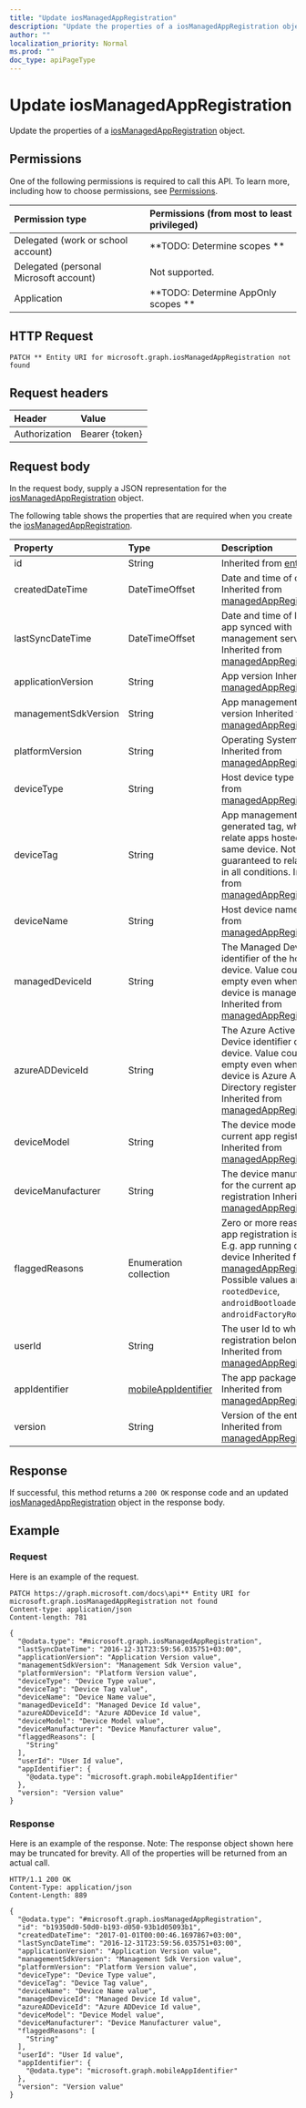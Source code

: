 ```yaml
---
title: "Update iosManagedAppRegistration"
description: "Update the properties of a iosManagedAppRegistration object."
author: ""
localization_priority: Normal
ms.prod: ""
doc_type: apiPageType
---
```


# Update iosManagedAppRegistration

Update the properties of a [iosManagedAppRegistration](../resources/iosmanagedappregistration.md) object.

## Permissions
One of the following permissions is required to call this API. To learn more, including how to choose permissions, see [Permissions](/concepts/permissions-reference.md).

|Permission type|Permissions (from most to least privileged)|
|:---|:---|
|Delegated (work or school account)|**TODO: Determine scopes **|
|Delegated (personal Microsoft account)|Not supported.|
|Application|**TODO: Determine AppOnly scopes **|

## HTTP Request
<!-- {
  "blockType": "ignored"
}
-->
``` http
PATCH ** Entity URI for microsoft.graph.iosManagedAppRegistration not found
```

## Request headers
|Header|Value|
|:---|:---|
|Authorization|Bearer {token}|

## Request body
In the request body, supply a JSON representation for the [iosManagedAppRegistration](../resources/iosManagedAppRegistration.md) object.

The following table shows the properties that are required when you create the [iosManagedAppRegistration](../resources/iosmanagedappregistration.md).

|Property|Type|Description|
|:---|:---|:---|
|id|String| Inherited from [entity](../resources/entity.md)|
|createdDateTime|DateTimeOffset|Date and time of creation Inherited from [managedAppRegistration](../resources/managedAppRegistration.md)|
|lastSyncDateTime|DateTimeOffset|Date and time of last the app synced with management service. Inherited from [managedAppRegistration](../resources/managedAppRegistration.md)|
|applicationVersion|String|App version Inherited from [managedAppRegistration](../resources/managedAppRegistration.md)|
|managementSdkVersion|String|App management SDK version Inherited from [managedAppRegistration](../resources/managedAppRegistration.md)|
|platformVersion|String|Operating System version Inherited from [managedAppRegistration](../resources/managedAppRegistration.md)|
|deviceType|String|Host device type Inherited from [managedAppRegistration](../resources/managedAppRegistration.md)|
|deviceTag|String|App management SDK generated tag, which helps relate apps hosted on the same device. Not guaranteed to relate apps in all conditions. Inherited from [managedAppRegistration](../resources/managedAppRegistration.md)|
|deviceName|String|Host device name Inherited from [managedAppRegistration](../resources/managedAppRegistration.md)|
|managedDeviceId|String|The Managed Device identifier of the host device. Value could be empty even when the host device is managed. Inherited from [managedAppRegistration](../resources/managedAppRegistration.md)|
|azureADDeviceId|String|The Azure Active Directory Device identifier of the host device. Value could be empty even when the host device is Azure Active Directory registered. Inherited from [managedAppRegistration](../resources/managedAppRegistration.md)|
|deviceModel|String|The device model for the current app registration  Inherited from [managedAppRegistration](../resources/managedAppRegistration.md)|
|deviceManufacturer|String|The device manufacturer for the current app registration  Inherited from [managedAppRegistration](../resources/managedAppRegistration.md)|
|flaggedReasons|Enumeration collection|Zero or more reasons an app registration is flagged. E.g. app running on rooted device Inherited from [managedAppRegistration](../resources/managedAppRegistration.md). Possible values are: `none`, `rootedDevice`, `androidBootloaderUnlocked`, `androidFactoryRomModified`.|
|userId|String|The user Id to who this app registration belongs. Inherited from [managedAppRegistration](../resources/managedAppRegistration.md)|
|appIdentifier|[mobileAppIdentifier](../resources/mobileAppIdentifier.md)|The app package Identifier Inherited from [managedAppRegistration](../resources/managedAppRegistration.md)|
|version|String|Version of the entity. Inherited from [managedAppRegistration](../resources/managedAppRegistration.md)|



## Response
If successful, this method returns a `200 OK` response code and an updated [iosManagedAppRegistration](../resources/iosmanagedappregistration.md) object in the response body.

## Example

### Request
Here is an example of the request.
<!-- {
  "blockType": "request",
  "name": "update_iosmanagedappregistration"
}
-->
``` http
PATCH https://graph.microsoft.com/docs\api** Entity URI for microsoft.graph.iosManagedAppRegistration not found
Content-type: application/json
Content-length: 781

{
  "@odata.type": "#microsoft.graph.iosManagedAppRegistration",
  "lastSyncDateTime": "2016-12-31T23:59:56.035751+03:00",
  "applicationVersion": "Application Version value",
  "managementSdkVersion": "Management Sdk Version value",
  "platformVersion": "Platform Version value",
  "deviceType": "Device Type value",
  "deviceTag": "Device Tag value",
  "deviceName": "Device Name value",
  "managedDeviceId": "Managed Device Id value",
  "azureADDeviceId": "Azure ADDevice Id value",
  "deviceModel": "Device Model value",
  "deviceManufacturer": "Device Manufacturer value",
  "flaggedReasons": [
    "String"
  ],
  "userId": "User Id value",
  "appIdentifier": {
    "@odata.type": "microsoft.graph.mobileAppIdentifier"
  },
  "version": "Version value"
}
```

### Response
Here is an example of the response. Note: The response object shown here may be truncated for brevity. All of the properties will be returned from an actual call.
<!-- {
  "blockType": "response",
  "truncated": true
}
-->
``` http
HTTP/1.1 200 OK
Content-Type: application/json
Content-Length: 889

{
  "@odata.type": "#microsoft.graph.iosManagedAppRegistration",
  "id": "b19350d0-50d0-b193-d050-93b1d05093b1",
  "createdDateTime": "2017-01-01T00:00:46.1697867+03:00",
  "lastSyncDateTime": "2016-12-31T23:59:56.035751+03:00",
  "applicationVersion": "Application Version value",
  "managementSdkVersion": "Management Sdk Version value",
  "platformVersion": "Platform Version value",
  "deviceType": "Device Type value",
  "deviceTag": "Device Tag value",
  "deviceName": "Device Name value",
  "managedDeviceId": "Managed Device Id value",
  "azureADDeviceId": "Azure ADDevice Id value",
  "deviceModel": "Device Model value",
  "deviceManufacturer": "Device Manufacturer value",
  "flaggedReasons": [
    "String"
  ],
  "userId": "User Id value",
  "appIdentifier": {
    "@odata.type": "microsoft.graph.mobileAppIdentifier"
  },
  "version": "Version value"
}
```

